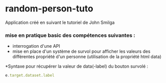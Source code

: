 # random-person-tuto

Application créé en suivant le tutoriel de John Smilga

### mise en pratique basic des compétences suivantes :

- interrogation d'une API
- mise en place d'un système de survol pour afficher les valeurs des différentes propriété d'un personne (utilisation de la propriété html data)

*Syntaxe pour récupérer la valeur de data(-label) du bouton survolé :

```javascript
e.target.dataset.label
```


